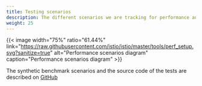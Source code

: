 ```yaml
---
title: Testing scenarios
description: The different scenarios we are tracking for performance and scalability.
weight: 25
---
```


{{< image width="75%" ratio="61.44%"
    link="https://raw.githubusercontent.com/istio/istio/master/tools/perf_setup.svg?sanitize=true"
    alt="Performance scenarios diagram"
    caption="Performance scenarios diagram"
    >}}

The synthetic benchmark scenarios and the source code of the tests are described
on [GitHub](https://github.com/istio/istio/tree/master/tools#istio-load-testing-user-guide)

<!-- add blueperf and more details -->
